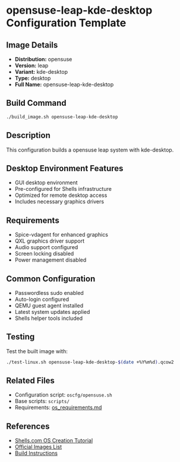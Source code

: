 # opensuse-leap-kde-desktop Configuration Template

## Image Details
- **Distribution:** opensuse
- **Version:** leap
- **Variant:** kde-desktop
- **Type:** desktop
- **Full Name:** opensuse-leap-kde-desktop

## Build Command
```bash
./build_image.sh opensuse-leap-kde-desktop
```

## Description
This configuration builds a opensuse leap system with kde-desktop.

## Desktop Environment Features
- GUI desktop environment
- Pre-configured for Shells infrastructure
- Optimized for remote desktop access
- Includes necessary graphics drivers

## Requirements
- Spice-vdagent for enhanced graphics
- QXL graphics driver support
- Audio support configured
- Screen locking disabled
- Power management disabled

## Common Configuration
- Passwordless sudo enabled
- Auto-login configured
- QEMU guest agent installed
- Latest system updates applied
- Shells helper tools included

## Testing
Test the built image with:
```bash
./test-linux.sh opensuse-leap-kde-desktop-$(date +%Y%m%d).qcow2
```

## Related Files
- Configuration script: `oscfg/opensuse.sh`
- Base scripts: `scripts/`
- Requirements: [os_requirements.md](../os_requirements.md)

## References
- [Shells.com OS Creation Tutorial](../docs/shells-os-creation-tutorial.md)
- [Official Images List](../official_images.txt)
- [Build Instructions](../README.md)
